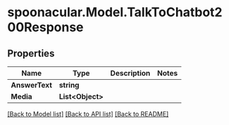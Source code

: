 # spoonacular.Model.TalkToChatbot200Response

## Properties

Name | Type | Description | Notes
------------ | ------------- | ------------- | -------------
**AnswerText** | **string** |  | 
**Media** | **List&lt;Object&gt;** |  | 

[[Back to Model list]](../README.md#documentation-for-models) [[Back to API list]](../README.md#documentation-for-api-endpoints) [[Back to README]](../README.md)

